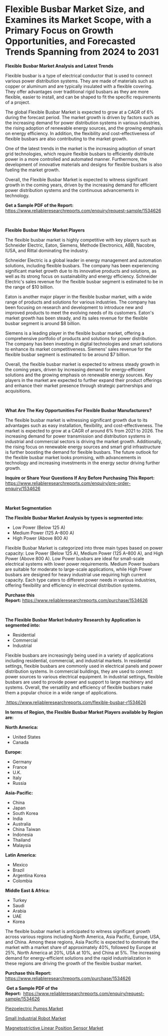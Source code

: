 <p><h1>Flexible Busbar Market Size, and Examines its Market Scope, with a Primary Focus on Growth Opportunities, and Forecasted Trends Spanning from 2024 to 2031</h1></p><p><strong>Flexible Busbar Market Analysis and Latest Trends</strong></p>
<p><p>Flexible busbar is a type of electrical conductor that is used to connect various power distribution systems. They are made of materials such as copper or aluminum and are typically insulated with a flexible covering. They offer advantages over traditional rigid busbars as they are more flexible, easier to install, and can be shaped to fit the specific requirements of a project.</p><p>The global Flexible Busbar Market is expected to grow at a CAGR of 6% during the forecast period. The market growth is driven by factors such as the increasing demand for power distribution systems in various industries, the rising adoption of renewable energy sources, and the growing emphasis on energy efficiency. In addition, the flexibility and cost-effectiveness of flexible busbars are also contributing to the market growth.</p><p>One of the latest trends in the market is the increasing adoption of smart grid technologies, which require flexible busbars to efficiently distribute power in a more controlled and automated manner. Furthermore, the development of innovative materials and designs for flexible busbars is also fueling the market growth.</p><p>Overall, the Flexible Busbar Market is expected to witness significant growth in the coming years, driven by the increasing demand for efficient power distribution systems and the continuous advancements in technology.</p></p>
<p><strong>Get a Sample PDF of the Report:&nbsp;</strong> <a href="https://www.reliableresearchreports.com/enquiry/request-sample/1534626">https://www.reliableresearchreports.com/enquiry/request-sample/1534626</a></p>
<p>&nbsp;</p>
<p><strong>Flexible Busbar Major Market Players</strong></p>
<p><p>The flexible busbar market is highly competitive with key players such as Schneider Electric, Eaton, Siemens, Methode Electronics, ABB, Nacobre, IUSA, and Rittal dominating the industry. </p><p>Schneider Electric is a global leader in energy management and automation solutions, including flexible busbars. The company has been experiencing significant market growth due to its innovative products and solutions, as well as its strong focus on sustainability and energy efficiency. Schneider Electric's sales revenue for the flexible busbar segment is estimated to be in the range of $10 billion.</p><p>Eaton is another major player in the flexible busbar market, with a wide range of products and solutions for various industries. The company has been focusing on research and development to introduce new and improved products to meet the evolving needs of its customers. Eaton's market growth has been steady, and its sales revenue for the flexible busbar segment is around $8 billion.</p><p>Siemens is a leading player in the flexible busbar market, offering a comprehensive portfolio of products and solutions for power distribution. The company has been investing in digital technologies and smart solutions to enhance its market competitiveness. Siemens' sales revenue for the flexible busbar segment is estimated to be around $7 billion.</p><p>Overall, the flexible busbar market is expected to witness steady growth in the coming years, driven by increasing demand for energy-efficient solutions and the growing emphasis on renewable energy sources. Key players in the market are expected to further expand their product offerings and enhance their market presence through strategic partnerships and acquisitions.</p></p>
<p>&nbsp;</p>
<p><strong>What Are The Key Opportunities For Flexible Busbar Manufacturers?</strong></p>
<p><p>The flexible busbar market is witnessing significant growth due to its advantages such as easy installation, flexibility, and cost-effectiveness. The market is expected to grow at a CAGR of around 6% from 2021 to 2026. The increasing demand for power transmission and distribution systems in industrial and commercial sectors is driving the market growth. Additionally, the rising focus on renewable energy sources and smart grid infrastructure is further boosting the demand for flexible busbars. The future outlook for the flexible busbar market looks promising, with advancements in technology and increasing investments in the energy sector driving further growth.</p></p>
<p><strong>Inquire or Share Your Questions If Any Before Purchasing This Report:</strong> <a href="https://www.reliableresearchreports.com/enquiry/pre-order-enquiry/1534626">https://www.reliableresearchreports.com/enquiry/pre-order-enquiry/1534626</a></p>
<p>&nbsp;</p>
<p><strong>Market Segmentation</strong></p>
<p><strong>The Flexible Busbar Market Analysis by types is segmented into:</strong></p>
<p><ul><li>Low Power (Below 125 A)</li><li>Medium Power (125 A–800 A)</li><li>High Power (Above 800 A)</li></ul></p>
<p><p>Flexible Busbar Market is categorized into three main types based on power capacity: Low Power (Below 125 A), Medium Power (125 A–800 A), and High Power (Above 800 A). Low Power busbars are ideal for small-scale electrical systems with lower power requirements. Medium Power busbars are suitable for moderate to large-scale applications, while High Power busbars are designed for heavy industrial use requiring high current capacity. Each type caters to different power needs in various industries, offering flexibility and efficiency in electrical distribution systems.</p></p>
<p><strong>Purchase this Report:&nbsp;</strong><a href="https://www.reliableresearchreports.com/purchase/1534626">https://www.reliableresearchreports.com/purchase/1534626</a></p>
<p>&nbsp;</p>
<p><strong>The Flexible Busbar Market Industry Research by Application is segmented into:</strong></p>
<p><ul><li>Residential</li><li>Commercial</li><li>Industrial</li></ul></p>
<p><p>Flexible busbars are increasingly being used in a variety of applications including residential, commercial, and industrial markets. In residential settings, flexible busbars are commonly used in electrical panels and power distribution systems. In commercial buildings, they are used to connect power sources to various electrical equipment. In industrial settings, flexible busbars are used to provide power and support to large machinery and systems. Overall, the versatility and efficiency of flexible busbars make them a popular choice in a wide range of applications.</p></p>
<p><a href="https://www.reliableresearchreports.com/flexible-busbar-r1534626">&nbsp;https://www.reliableresearchreports.com/flexible-busbar-r1534626</a></p>
<p><strong>In terms of Region, the Flexible Busbar Market Players available by Region are:</strong></p>
<p>
    <p> <strong> North America: </strong>
        <ul>
            <li>United States</li>
            <li>Canada</li>
        </ul>
        </p> 
    <p> <strong> Europe: </strong>
        <ul>
            <li>Germany</li>
            <li>France</li>
            <li>U.K.</li>
            <li>Italy</li>
            <li>Russia</li>
        </ul>
        </p> 
    <p> <strong> Asia-Pacific: </strong>
        <ul>
            <li>China</li>
            <li>Japan</li>
            <li>South Korea</li>
            <li>India</li>
            <li>Australia</li>
            <li>China Taiwan</li>
            <li>Indonesia</li>
            <li>Thailand</li>
            <li>Malaysia</li>
        </ul>
        </p> 
    <p> <strong> Latin America: </strong>
        <ul>
            <li>Mexico</li>
            <li>Brazil</li>
            <li>Argentina Korea</li>
            <li>Colombia</li>
        </ul>
        </p> 
    <p> <strong> Middle East & Africa: </strong>
        <ul>
            <li>Turkey</li>
            <li>Saudi</li>
            <li>Arabia</li>
            <li>UAE</li>
            <li>Korea</li>
        </ul>
    </p>
    </p>
<p><p>The flexible busbar market is anticipated to witness significant growth across various regions including North America, Asia Pacific, Europe, USA, and China. Among these regions, Asia Pacific is expected to dominate the market with a market share of approximately 40%, followed by Europe at 25%, North America at 20%, USA at 10%, and China at 5%. The increasing demand for energy-efficient solutions and the rapid industrialization in these regions are driving the growth of the flexible busbar market.</p></p>
<p><strong>Purchase this Report: </strong><a href="https://www.reliableresearchreports.com/purchase/1534626">https://www.reliableresearchreports.com/purchase/1534626</a></p>
<p>&nbsp;<strong>Get a Sample PDF of the Report:&nbsp;&nbsp;</strong><a href="https://www.reliableresearchreports.com/enquiry/request-sample/1534626">https://www.reliableresearchreports.com/enquiry/request-sample/1534626</a></p>
<p><strong></strong></p>
<p><p><a href="https://github.com/yadanielu/Market-Research-Report-List-1/blob/main/piezoelectric-pumps-market.md">Piezoelectric Pumps Market</a></p><p><a href="https://github.com/AnnChovey2023/Market-Research-Report-List-1/blob/main/small-industrial-robot-market.md">Small Industrial Robot Market</a></p><p><a href="https://github.com/lsapaaep8/Market-Research-Report-List-1/blob/main/magnetostrictive-linear-position-sensor-market.md">Magnetostrictive Linear Position Sensor Market</a></p></p>